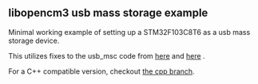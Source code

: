## libopencm3 usb mass storage example

Minimal working example of setting up a STM32F103C8T6 as a usb mass storage device.

This utilizes fixes to the usb_msc code from
[here](https://habr.com/company/thirdpin/blog/304924/)
and
[here](https://github.com/lupyuen/bluepill-bootloader)
.

For a C++ compatible version, checkout [the cpp branch](https://github.com/30350n/libopencm3-usb-msc-example/tree/cpp).

